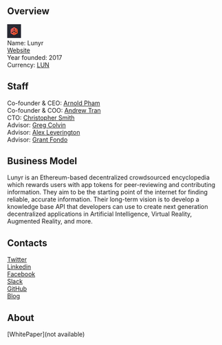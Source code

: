 ## Overview
![logo](../projects/logo/lunyr.png)  
Name: Lunyr  
[Website](https://lunyr.com/)  
Year founded: 2017  
Currency: [LUN](https://coinmarketcap.com/currencies/lunyr/)  
## Staff
Co-founder & CEO: [Arnold Pham](../people/arnold_pham.md)  
Co-founder & COO: [Andrew Tran](../people/andrew_tran.md)  
CTO: [Christopher Smith](../people/christopher_smith.md)  
Advisor: [Greg Colvin](../people/greg_colvin.md)  
Advisor: [Alex Leverington](../people/alex_leverington.md)  
Advisor: [Grant Fondo](../people/grant_fondo.md)
## Business Model
Lunyr is an Ethereum-based decentralized crowdsourced encyclopedia which rewards users with app tokens for peer-reviewing and contributing information. They aim to be the starting point of the internet for finding reliable, accurate information. Their long-term vision is to develop a knowledge base API that developers can use to create next generation decentralized applications in Artificial Intelligence, Virtual Reality, Augmented Reality, and more.
## Contacts  
[Twitter](https://twitter.com/LunyrInc)  
[Linkedin](https://www.linkedin.com/company/17874068/)  
[Facebook](https://www.facebook.com/lunyrinc/)  
[Slack](https://lunyr-community.slack.com/join/shared_invite/MjM5NjkyOTAzODQ0LTE1MDUxOTkyMzItYjAzOGE4YjQyZg)  
[GitHub](https://github.com/lunyr)  
[Blog](https://medium.com/lunyr)  
## About   
[WhitePaper](not available)
